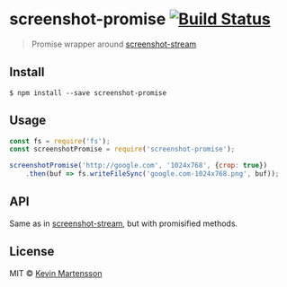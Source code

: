 # screenshot-promise [![Build Status](https://travis-ci.org/kevva/screenshot-promise.svg?branch=master)](https://travis-ci.org/kevva/screenshot-promise)

> Promise wrapper around [screenshot-stream](https://github.com/kevva/screenshot-stream)


## Install

```
$ npm install --save screenshot-promise
```


## Usage

```js
const fs = require('fs');
const screenshotPromise = require('screenshot-promise');

screenshotPromise('http://google.com', '1024x768', {crop: true})
	.then(buf => fs.writeFileSync('google.com-1024x768.png', buf));
```


## API

Same as in [screenshot-stream](https://github.com/kevva/screenshot-stream), but with promisified methods.


## License

MIT © [Kevin Martensson](http://github.com/kevva)
